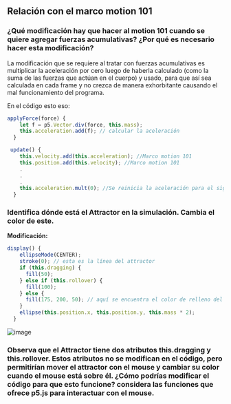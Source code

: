 ## Relación con el marco motion 101
### ¿Qué modificación hay que hacer al motion 101 cuando se quiere agregar fuerzas acumulativas? ¿Por qué es necesario hacer esta modificación?
La modificación que se requiere al tratar con fuerzas acumulativas es multiplicar la aceleración por cero luego de haberla calculado (como la suma de las fuerzas que actúan en el cuerpo) y usado, para que así sea calculada en cada frame y no crezca de manera exhorbitante causando el mal funcionamiento del programa.

En el código esto eso:
``` js
applyForce(force) {
    let f = p5.Vector.div(force, this.mass);
    this.acceleration.add(f); // calcular la aceleración
  }

 update() {
    this.velocity.add(this.acceleration); //Marco motion 101
    this.position.add(this.velocity); //Marco motion 101
    .
    .
    .
    this.acceleration.mult(0); //Se reinicia la aceleración para el siguiente frame
  }
```

### Identifica dónde está el Attractor en la simulación. Cambia el color de este.
**Modificación:**
``` js
display() {
    ellipseMode(CENTER);
    stroke(0); // esta es la línea del attractor
    if (this.dragging) {
      fill(50);
    } else if (this.rollover) {
      fill(100);
    } else {
      fill(175, 200, 50); // aquí se encuentra el color de relleno del attractor
    }
    ellipse(this.position.x, this.position.y, this.mass * 2);
  }
```
![image](https://github.com/user-attachments/assets/93e93811-bbd4-425b-be97-bca21ff17ef6)

### Observa que el Attractor tiene dos atributos this.dragging y this.rollover. Estos atributos no se modifican en el código, pero permitirían mover el attractor con el mouse y cambiar su color cuando el mouse está sobre él. ¿Cómo podrías modificar el código para que esto funcione? considera las funciones que ofrece p5.js para interactuar con el mouse.
